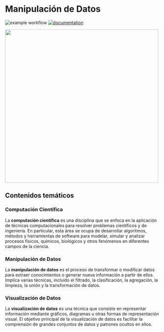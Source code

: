 # Manipulación de Datos

![example workflow](https://github.com/fralfaro/python_data_manipulation/actions/workflows/documentation.yml/badge.svg)
[![documentation](https://img.shields.io/badge/📖-docs-brightgreen)](https://fralfaro.github.io/python_eda/)

<img src="https://cdn.worldvectorlogo.com/logos/python-3.svg" alt="" align="center" width="500"/>

## Contenidos temáticos

### Computación Científica

La **computación científica** es una disciplina que se
enfoca en la aplicación de técnicas computacionales
para resolver problemas científicos y de ingeniería.
En particular, esta área se ocupa de desarrollar algoritmos,
métodos y herramientas de software para modelar, simular y
analizar procesos físicos, químicos, biológicos y otros fenómenos
en diferentes campos de la ciencia.

### Manipulación de Datos

La **manipulación de datos** es el proceso de transformar o
modificar datos para extraer conocimientos o generar nueva
información a partir de ellos. Implica varias técnicas,
incluido el filtrado, la clasificación, la agregación, la limpieza,
la unión y la transformación de datos.


### Visualización de Datos

La **visualización de datos** es una técnica que
consiste en representar información mediante gráficos,
diagramas u otras formas de representación visual.
El objetivo principal de la visualización de datos es
facilitar la comprensión de grandes conjuntos de datos y patrones ocultos en ellos.
